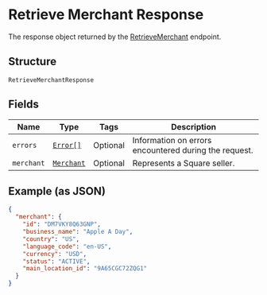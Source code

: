 
# Retrieve Merchant Response

The response object returned by the [RetrieveMerchant](#endpoint-retrieveMerchant) endpoint.

## Structure

`RetrieveMerchantResponse`

## Fields

| Name | Type | Tags | Description |
|  --- | --- | --- | --- |
| `errors` | [`Error[]`](/doc/models/error.md) | Optional | Information on errors encountered during the request. |
| `merchant` | [`Merchant`](/doc/models/merchant.md) | Optional | Represents a Square seller. |

## Example (as JSON)

```json
{
  "merchant": {
    "id": "DM7VKY8Q63GNP",
    "business_name": "Apple A Day",
    "country": "US",
    "language_code": "en-US",
    "currency": "USD",
    "status": "ACTIVE",
    "main_location_id": "9A65CGC72ZQG1"
  }
}
```

